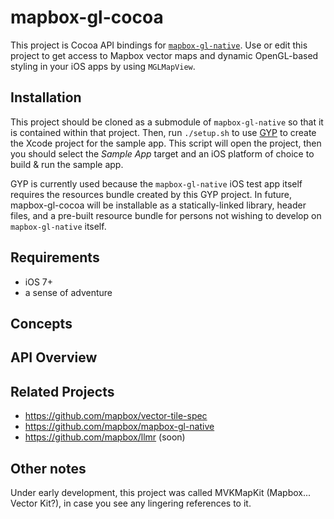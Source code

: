 # mapbox-gl-cocoa

This project is Cocoa API bindings for [`mapbox-gl-native`](https://github.com/mapbox/mapbox-gl-native). Use or edit this project to get access to Mapbox vector maps and dynamic OpenGL-based styling in your iOS apps by using `MGLMapView`. 

## Installation

This project should be cloned as a submodule of `mapbox-gl-native` so that it is contained within that project. Then, run `./setup.sh` to use [GYP](https://code.google.com/p/gyp/) to create the Xcode project for the sample app. This script will open the project, then you should select the *Sample App* target and an iOS platform of choice to build & run the sample app. 

GYP is currently used because the `mapbox-gl-native` iOS test app itself requires the resources bundle created by this GYP project. In future, mapbox-gl-cocoa will be installable as a statically-linked library, header files, and a pre-built resource bundle for persons not wishing to develop on `mapbox-gl-native` itself. 

## Requirements

 * iOS 7+
 * a sense of adventure

## Concepts

## API Overview

## Related Projects

 * https://github.com/mapbox/vector-tile-spec
 * https://github.com/mapbox/mapbox-gl-native
 * https://github.com/mapbox/llmr (soon)

## Other notes

Under early development, this project was called MVKMapKit (Mapbox... Vector Kit?), in case you see any lingering references to it. 
